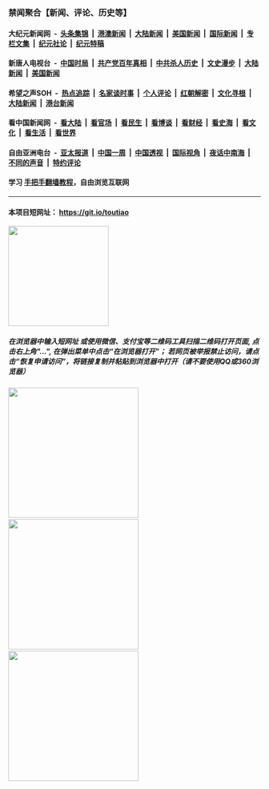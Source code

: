 ### 禁闻聚合【新闻、评论、历史等】

#### 大纪元新闻网 &nbsp;-&nbsp; [头条集锦](indexes/E头条集锦.md?t=03181231) &nbsp;|&nbsp; [港澳新闻](indexes/E港澳新闻.md?t=03181231)  &nbsp;|&nbsp; [大陆新闻](indexes/E大陆新闻.md?t=03181231) &nbsp;|&nbsp; [美国新闻](indexes/E美国新闻.md?t=03181231) &nbsp;|&nbsp; [国际新闻](indexes/E国际新闻.md?t=03181231) &nbsp;|&nbsp; [专栏文集](indexes/E专栏文集.md?t=03181231) &nbsp;|&nbsp; [纪元社论](indexes/E纪元社论.md?t=03181231) &nbsp;|&nbsp; [纪元特稿](indexes/E纪元特稿.md?t=03181231) 

#### 新唐人电视台 &nbsp;-&nbsp; [中国时局](indexes/N中国时局.md?t=03181231) &nbsp;|&nbsp; [共产党百年真相](indexes/N共产党百年真相.md?t=03181231) &nbsp;|&nbsp; [中共杀人历史](indexes/N中共杀人历史.md?t=03181231) &nbsp;|&nbsp; [文史漫步](indexes/N文史漫步.md?t=03181231) &nbsp;|&nbsp; [大陆新闻](indexes/N大陆新闻.md?t=03181231) &nbsp;|&nbsp; [美国新闻](indexes/N美国新闻.md?t=03181231)

#### 希望之声SOH &nbsp;-&nbsp; [热点追踪](indexes/H热点追踪.md?t=03181231) &nbsp;|&nbsp; [名家谈时事](indexes/H名家谈时事.md?t=03181231) &nbsp;|&nbsp; [个人评论](indexes/H个人评论.md?t=03181231)  &nbsp;|&nbsp; [红朝解密](indexes/H红朝解密.md?t=03181231) &nbsp;|&nbsp; [文化寻根](indexes/H文化寻根.md?t=03181231) &nbsp;|&nbsp; [大陆新闻](indexes/H大陆新闻.md?t=03181231) &nbsp;|&nbsp; [港台新闻](indexes/H港台新闻.md?t=03181231)

#### 看中国新闻网 &nbsp;-&nbsp; [看大陆](indexes/S看大陆.md?t=03181231) &nbsp;|&nbsp; [看官场](indexes/S看官场.md?t=03181231) &nbsp;|&nbsp; [看民生](indexes/S看民生.md?t=03181231)  &nbsp;|&nbsp; [看博谈](indexes/S看博谈.md?t=03181231) &nbsp;|&nbsp; [看财经](indexes/S看财经.md?t=03181231) &nbsp;|&nbsp; [看史海](indexes/S看史海.md?t=03181231) &nbsp;|&nbsp; [看文化](indexes/S看文化.md?t=03181231) &nbsp;|&nbsp; [看生活](indexes/S看生活.md?t=03181231) &nbsp;|&nbsp; [看世界](indexes/S看世界.md?t=03181231)

#### 自由亚洲电台 &nbsp;-&nbsp; [亚太报道](indexes/R亚太报道.md?t=03181231) &nbsp;|&nbsp; [中国一周](indexes/R中国一周.md?t=03181231) &nbsp;|&nbsp; [中国透视](indexes/R中国透视.md?t=03181231)  &nbsp;|&nbsp; [国际视角](indexes/R国际视角.md?t=03181231) &nbsp;|&nbsp; [夜话中南海](indexes/R夜话中南海.md?t=03181231) &nbsp;|&nbsp; [不同的声音](indexes/R不同的声音.md?t=03181231) &nbsp;|&nbsp; [特约评论](indexes/R特约评论.md?t=03181231)

#### 学习 [手把手翻墙教程](https://github.com/gfw-breaker/guides/wiki)，自由浏览互联网

----

#### 本项目短网址： https://git.io/toutiao
<img src="https://raw.githubusercontent.com/gfw-breaker/banned-news/master/scripts/img/qr.png" width="200px"/>  

##### 在浏览器中输入短网址 或使用微信、支付宝等二维码工具扫描二维码打开页面, 点击右上角"...", 在弹出菜单中点击“在浏览器打开”； 若网页被举报禁止访问，请点击“恢复申请访问”，将链接复制并粘贴到浏览器中打开（请不要使用QQ或360浏览器）

<img src="https://raw.githubusercontent.com/gfw-breaker/banned-news/master/scripts/img/1.png" width="260px"/> &nbsp; <img src="https://raw.githubusercontent.com/gfw-breaker/banned-news/master/scripts/img/2.png" width="260px"/> &nbsp; <img src="https://raw.githubusercontent.com/gfw-breaker/banned-news/master/scripts/img/3.png" width="260px"/>
